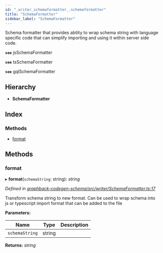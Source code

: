 ```yaml
---
id: "_writer_schemaformatter_.schemaformatter"
title: "SchemaFormatter"
sidebar_label: "SchemaFormatter"
---
```


Schema formatter that provides ability to wrap schema string with language specific code
that can simplify importing and using it within server side code.

**`see`** jsSchemaFormatter

**`see`** tsSchemaFormatter

**`see`** gqlSchemaFormatter

## Hierarchy

* **SchemaFormatter**

## Index

### Methods

* [format](_writer_schemaformatter_.schemaformatter.md#format)

## Methods

###  format

▸ **format**(`schemaString`: string): *string*

*Defined in [graphback-codegen-schema/src/writer/SchemaFormatter.ts:17](https://github.com/aerogear/graphback/blob/b39280e7/packages/graphback-codegen-schema/src/writer/SchemaFormatter.ts#L17)*

Transform schema string to new format.
Can be used to wrap schema into js or typescript import format that can be added to the file

**Parameters:**

Name | Type | Description |
------ | ------ | ------ |
`schemaString` | string |   |

**Returns:** *string*
